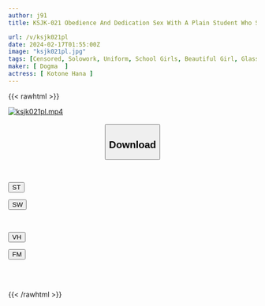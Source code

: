```yaml
---
author: j91
title: KSJK-021 Obedience And Dedication Sex With A Plain Student Who Said To Me As A Teacher, ``I Like You. I Want To Have Sex.'' Ka Kotone

url: /v/ksjk021pl
date: 2024-02-17T01:55:00Z
image: "ksjk021pl.jpg"
tags: [Censored, Solowork, Uniform, School Girls, Beautiful Girl, Glasses	]
maker: [ Dogma  ]
actress: [ Kotone Hana ]
---
```



{{< rawhtml >}}

<div class="video" data-videoid="QXJdAXKQmKt0j6Z">
    <a href="javascript:;">
        <img src="/v/ksjk021pl/ksjk021pl.jpg" width="WIDTH" height="HEIGHT" alt="ksjk021pl.mp4" loading="lazy">
    </a>
</div>

<script type="text/javascript" src="https://j91.asia/asset/on-demand-st.js"></script>

<br>
  <link rel="stylesheet" href="https://j91.asia/asset/bs5.css">
  
  <center>
  <button class="btn btn-primary" type="button" data-bs-toggle="collapse" data-bs-target=".multi-collapse" aria-expanded="false" aria-controls="multiCollapseExample1 multiCollapseExample2"><h2>Download</h2></button></center>
</p>
<div class="row">
  <div class="col">
    <div class="collapse multi-collapse" id="multiCollapseExample1">
      <div class="card card-body">
	      	      <br>
<div class="buttons">  
<p><a href="https://streamtape.to/v/QXJdAXKQmKt0j6Z" target="_blank"><button class="btn-hover color-3"><i class="fa fa-download"></i> ST</button></a></p>
<p><a href="https://cdnwish.com/bi3vll3u7aja" target="_blank"><button class="btn-hover color-2"><i class="fa fa-download"></i> SW</button></a></p></div>
    </div>
  </div>
</div>
  <div class="col">
    <div class="collapse multi-collapse" id="multiCollapseExample2">
      <div class="card card-body">
	      <br>
<div class="buttons">
<p><a href="javascript:;"><button class="btn-hover color-9"><i class="fa fa-download"></i> VH</button></a></p>
<p><a href="javascript:;"><button class="btn-hover color-8"><i class="fa fa-download"></i> FM</button></a></p></div>
<br><br>
      </div>
    </div>
  </div>
</div>

{{< /rawhtml >}}